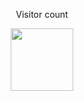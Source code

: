<div align="center"> 
  <p>Visitor count</p>
  <img src="https://cdn.pixabay.com/photo/2024/05/15/20/57/developer-8764522_640.jpg" width=100 height=100 />
</div>
 
